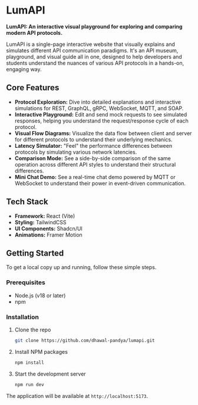 # LumAPI

**LumAPI: An interactive visual playground for exploring and comparing modern API protocols.**

LumAPI is a single-page interactive website that visually explains and simulates different API communication paradigms. It's an API museum, playground, and visual guide all in one, designed to help developers and students understand the nuances of various API protocols in a hands-on, engaging way.

## Core Features

*   **Protocol Exploration:** Dive into detailed explanations and interactive simulations for REST, GraphQL, gRPC, WebSocket, MQTT, and SOAP.
*   **Interactive Playground:** Edit and send mock requests to see simulated responses, helping you understand the request/response cycle of each protocol.
*   **Visual Flow Diagrams:** Visualize the data flow between client and server for different protocols to understand their underlying mechanics.
*   **Latency Simulator:** "Feel" the performance differences between protocols by simulating various network latencies.
*   **Comparison Mode:** See a side-by-side comparison of the same operation across different API styles to understand their structural differences.
*   **Mini Chat Demo:** See a real-time chat demo powered by MQTT or WebSocket to understand their power in event-driven communication.

## Tech Stack

*   **Framework:** React (Vite)
*   **Styling:** TailwindCSS
*   **UI Components:** Shadcn/UI
*   **Animations:** Framer Motion

## Getting Started

To get a local copy up and running, follow these simple steps.

### Prerequisites

*   Node.js (v18 or later)
*   npm

### Installation

1.  Clone the repo
    ```sh
    git clone https://github.com/dhawal-pandya/lumapi.git
    ```
2.  Install NPM packages
    ```sh
    npm install
    ```
3.  Start the development server
    ```sh
    npm run dev
    ```

The application will be available at `http://localhost:5173`.